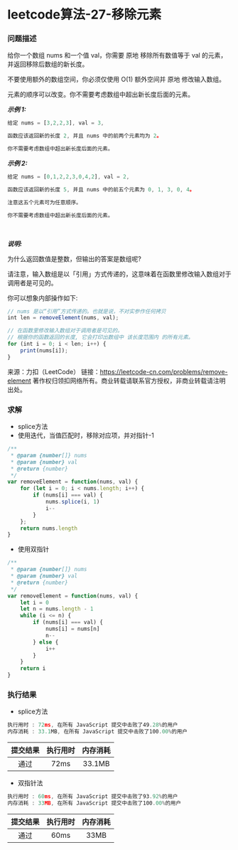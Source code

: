 # leetcode算法-27-移除元素

### 问题描述

给你一个数组 nums 和一个值 val，你需要 原地 移除所有数值等于 val 的元素，并返回移除后数组的新长度。

不要使用额外的数组空间，你必须仅使用 O(1) 额外空间并 原地 修改输入数组。

元素的顺序可以改变。你不需要考虑数组中超出新长度后面的元素。


***示例 1:***

```js
给定 nums = [3,2,2,3], val = 3,

函数应该返回新的长度 2, 并且 nums 中的前两个元素均为 2。

你不需要考虑数组中超出新长度后面的元素。
```
***示例 2:***

```js
给定 nums = [0,1,2,2,3,0,4,2], val = 2,

函数应该返回新的长度 5, 并且 nums 中的前五个元素为 0, 1, 3, 0, 4。

注意这五个元素可为任意顺序。

你不需要考虑数组中超出新长度后面的元素。
```
 

***说明:***

为什么返回数值是整数，但输出的答案是数组呢?

请注意，输入数组是以「引用」方式传递的，这意味着在函数里修改输入数组对于调用者是可见的。

你可以想象内部操作如下:

```js
// nums 是以“引用”方式传递的。也就是说，不对实参作任何拷贝
int len = removeElement(nums, val);

// 在函数里修改输入数组对于调用者是可见的。
// 根据你的函数返回的长度, 它会打印出数组中 该长度范围内 的所有元素。
for (int i = 0; i < len; i++) {
    print(nums[i]);
}
```

来源：力扣（LeetCode）
链接：https://leetcode-cn.com/problems/remove-element
著作权归领扣网络所有。商业转载请联系官方授权，非商业转载请注明出处。

### 求解

- splice方法
- 使用迭代，当值匹配时，移除对应项，并对指针-1

```js
/**
 * @param {number[]} nums
 * @param {number} val
 * @return {number}
 */
var removeElement = function(nums, val) {
    for (let i = 0; i < nums.length; i++) {
        if (nums[i] === val) {
            nums.splice(i, 1)
            i--
        }
    };
    return nums.length
}
```

- 使用双指针

```js
/**
 * @param {number[]} nums
 * @param {number} val
 * @return {number}
 */
var removeElement = function(nums, val) {
    let i = 0
    let n = nums.length - 1
    while (i <= n) {
        if (nums[i] === val) {
            nums[i] = nums[n]
            n--
        } else {
            i++
        }
    }
    return i
}
```

### 执行结果

- splice方法

```js
执行用时 : 72ms, 在所有 JavaScript 提交中击败了49.28%的用户
内存消耗 : 33.1MB, 在所有 JavaScript 提交中击败了100.00%的用户
```

| 提交结果 | 执行用时 | 内存消耗 |
|:------:|:------:|:-------:|
|   通过  | 72ms  |  33.1MB |

- 双指针法

```js
执行用时 : 60ms, 在所有 JavaScript 提交中击败了93.92%的用户
内存消耗 : 33MB, 在所有 JavaScript 提交中击败了100.00%的用户
```

| 提交结果 | 执行用时 | 内存消耗 |
|:------:|:------:|:-------:|
|   通过  | 60ms  |  33MB |


